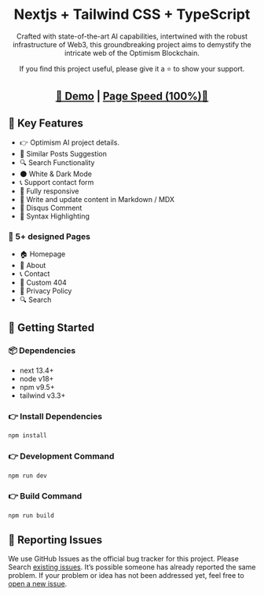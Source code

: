 <h1 align=center>Nextjs + Tailwind CSS + TypeScript</h1>

<p align=center>Crafted with state-of-the-art AI capabilities, intertwined with the robust infrastructure of Web3, this groundbreaking project aims to demystify the intricate web of the Optimism Blockchain.
</p>

<p align=center> If you find this project useful, please give it a ⭐ to show your support. </p>

<h2 align="center"> <a target="_blank" href="https://www.op-ai.xyz/" rel="nofollow">👀 Demo</a> | <a  target="_blank" href="https://pagespeed.web.dev/analysis/https-www-op-ai-xyz/ekcvv5ruf9?form_factor=desktop">Page Speed (100%)🚀</a>
</h2>


## 📌 Key Features

- 👉 Optimism AI project details.
- 🎯 Similar Posts Suggestion
- 🔍 Search Functionality
- 🌑 White & Dark Mode
- 📞 Support contact form
- 📱 Fully responsive
- 📝 Write and update content in Markdown / MDX
- 💬 Disqus Comment
- 🔳 Syntax Highlighting

### 📄 5+ designed Pages

- 🏠 Homepage
- 👤 About
- 📞 Contact
- 🚫 Custom 404
- 📄 Privacy Policy
- 🔍 Search

## 🚀 Getting Started

### 📦 Dependencies

- next 13.4+
- node v18+
- npm v9.5+
- tailwind v3.3+

### 👉 Install Dependencies

```bash
npm install
```

### 👉 Development Command

```bash
npm run dev
```

### 👉 Build Command

```bash
npm run build
```

<!-- reporting issue -->

## 🐞 Reporting Issues

We use GitHub Issues as the official bug tracker for this project. Please Search [existing issues](https://github.com/asharibali/op-ai-web/issues). It’s possible someone has already reported the same problem.
If your problem or idea has not been addressed yet, feel free to [open a new issue](https://github.com/asharibali/op-ai-web/issues).

